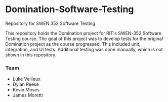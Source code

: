 # Domination-Software-Testing  
Repository for SWEN 352 Software Testing  
  
This repository holds the Domination project for RIT's SWEN-352 Software Testing course. The goal of this project was to develop tests
for the original Domination project as the course progressed. This included unit, integration, and UI tests. Additional testing was done manually,
which is not shown in this repository.  
  
  
### Team
* Luke Veilleux  
* Dylan Reese  
* Kevin Moses  
* James Moretti
